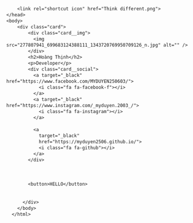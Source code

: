 <html lang="en">
    <head>
        <meta charset="UTF-8">
        <meta http-equiv="X-UA-Compatible" content="IE-edge">
        <meta name="Vieport" content="width=device-width, initial-scale=1.0">
        <title>Profile</title>
        <link rel="stylesheet" href="/fontawesome-free-6.1.0-web/fontawesome-free-6.1.0-web/css/all.min.css" >
      <link rel="stylesheet" href="https://cdnjs.cloudflare.com/ajax/libs/font-awesome/4.7.0/css/font-awesome.min.css">
        <link rel="stylesheet" href="font.css">
        
        <link rel="shortcut icon" href="Think different.png">
    </head>
    <body>
        <div class="card">
            <div class="card__img">
              <img src="277807941_699683124388111_1343720769950709126_n.jpg" alt="" />
            </div>
            <h2>Hoàng Thịnh</h2>
            <p>Developer</p>
            <div class="card__social">
              <a target="_black" href="https://www.facebook.com/MYDUYEN250603/">
                <i class="fa fa-facebook-f"></i>
              </a>
              <a target="_black" href="https://www.instagram.com/_myduyen.2003_/">
                <i class="fa fa-instagram"></i>
              </a>
              
              <a
                target="_black"
                href="https://myduyen2506.github.io/">
                <i class="fa fa-github"></i>
              </a>
            </div>
            
            
          
            <button>HELLO</button>
         
           
          </div>
        </body>
      </html>
   
